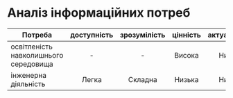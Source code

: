 # Аналіз інформаційних потреб 
| Потреба                                   | доступність| зрозумілість | цінність| актуальність |
| -------------                             |:----------:|:------------:|:-------:| :-----------:|
освітленість навколишнього середовища       |     -      |       -      | Висока  |     Низька   |
інженерна діяльність                        |  Легка     |    Складна   | Низька  |    Низька    |
